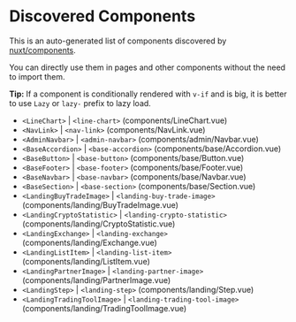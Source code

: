 # Discovered Components

This is an auto-generated list of components discovered by [nuxt/components](https://github.com/nuxt/components).

You can directly use them in pages and other components without the need to import them.

**Tip:** If a component is conditionally rendered with `v-if` and is big, it is better to use `Lazy` or `lazy-` prefix to lazy load.

- `<LineChart>` | `<line-chart>` (components/LineChart.vue)
- `<NavLink>` | `<nav-link>` (components/NavLink.vue)
- `<AdminNavbar>` | `<admin-navbar>` (components/admin/Navbar.vue)
- `<BaseAccordion>` | `<base-accordion>` (components/base/Accordion.vue)
- `<BaseButton>` | `<base-button>` (components/base/Button.vue)
- `<BaseFooter>` | `<base-footer>` (components/base/Footer.vue)
- `<BaseNavbar>` | `<base-navbar>` (components/base/Navbar.vue)
- `<BaseSection>` | `<base-section>` (components/base/Section.vue)
- `<LandingBuyTradeImage>` | `<landing-buy-trade-image>` (components/landing/BuyTradeImage.vue)
- `<LandingCryptoStatistic>` | `<landing-crypto-statistic>` (components/landing/CryptoStatistic.vue)
- `<LandingExchange>` | `<landing-exchange>` (components/landing/Exchange.vue)
- `<LandingListItem>` | `<landing-list-item>` (components/landing/ListItem.vue)
- `<LandingPartnerImage>` | `<landing-partner-image>` (components/landing/PartnerImage.vue)
- `<LandingStep>` | `<landing-step>` (components/landing/Step.vue)
- `<LandingTradingToolImage>` | `<landing-trading-tool-image>` (components/landing/TradingToolImage.vue)
